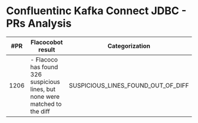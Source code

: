 # Confluentinc Kafka Connect JDBC - PRs Analysis

| #PR  | Flacocobot result                                                           | Categorization                     |
| ---- | --------------------------------------------------------------------------- | ---------------------------------- |
| 1206 | - Flacoco has found 326 suspicious lines, but none were matched to the diff | SUSPICIOUS_LINES_FOUND_OUT_OF_DIFF |
